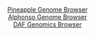 <div id="Pineapple_Genome_Browser" align="center">
  <a href="https://igv.org/app/?sessionURL=blob:zZJbb5swGIb_i6VWm0QAQwIBKZrSHLqUtFnTkaytKuSAIV7ApraBHJT_PrfatJtVai42TfKF_cmH93v8HECNuSCMAh9YOuzoEAINiDVr7lBR5vgGFVgAP0W5wBrgOMUc0xgD_wBSJCQK51N1ci1lKXzDILJsFYhmTBe2jgq0ZxQ1Qo9ZYQxYnqMV40gyLowLjmpmkKxuNXiFylJXb9t6x0iQRAbKyzWjghklplnUqPuiX6Uow5QVOCqqXJLXAJHKozImeoo.9Zd3_TjGQgR4N0l6_WDSX9ij8OHSGTyEs8_L0Fme35GMIllx3DuzLr6dWWO4709HZTWb7W.rehjsppdNcDO0mjN7eD7aloRj0YMu7NqO7XpdBYfQBG__p77VICf2vmk3czMbomSzvr9aJFejzS7.PrK.sol4o..jBnIWV8oFEK.560NTs01H61hO62UKu5ppeooOZwT4j08akBzFG7X98QDkrlTGAIGfq1d5NMB4gjnwW55putDzrE7bbZueB4_aAVQ8_3tox.Hcc02rb1lOlJJcKp2TSNBS6IhSvY5TPdufyHKxX3TCL9sADpVNk4cmaF8v1Gw0qTdj5Vj1FlENqACvn6jafU.uf.Lee4LocnWqcO171wvECi4VkaD9PLh2ZvYtYx6ZzWX4R0AvMp0GJ2W8QFLtVxW1_GldjThBVKpCTQRZkZzI3VJxZA3woWUreUHMcqZsBDxbfTA1U4Md8.NvSe3j0_EH">Pineapple Genome Browser</a>
</div>
<div id="Alphonso_Genome_Browser" align="center">
  <a href="https://igv.org/app/?sessionURL=blob:zZNdb9owGIX_i6VWmxQSO2mAREITTb8YKaxlGV2rKnISJ3hz7GCbUIr473PRpt2sUrnYNMkX9ivb7znHj7egJVJRwUEIXBv5NkLAAmoh1jNcN4xMcE0UCEvMFLGAJCWRhOcEhFtQYqVxchubkwutGxU6DtVNp8a8ErbybFzjZ8HxWtm5qJ1IMIYzIbEWUjmnErfCoVXbWZMMN41tenu27xRYYwezZiG4Ek5DeJWuzX3pr1JaES5qktYrpuleQGr0GI2FXeIPw_lsmOdEqTHZjIrBcDwafvHOk_vLbnSfTK_mSXd.PKMVx3olyWDq.tFdRlE_.jj34aigHI6bq6t6Wogj7.z4_KmhkqgB6qG.1_UCD5pgKC_I0__k2Qx6oO_L_Mg9hXqJimRysf42.vSZBdnlLCv7I3H.ivOdBZjIV4YEkC9kL0TQ8mDX8t1u52WK.haEgclHCgrCh0cLaInz72b7wxboTWN4AYosV3t0LCBkQSQIOwGEPRQErn_SO4FBgHbWFqwk.3vhXiS3QQ.6Q9ftpiVl2sBcpIo3ysac221e2tXzgWkyehbfXMesXbbz1dO0od5d7Ma3swjmf8zy5XuZ1vsHNEbfouifcPcWIbbODoVtOF7Gm1Eyqcgkik5uskBCeF2guPkKX43nsGhKIWuszX5TMcuftLVYUsy1KbRU0Ywyqjdzk6JYgxC5noEW5IIJQyGQVfYOWtBCPnz_G05v97j7AQ--">Alphonso Genome Browser</a>
</div>


<div id="DAF_Genomics_Browser" align="center">
  <a href="https://igv.org/app/?sessionURL=blob:tZFra9swFIb_iyD95Jtkx44NYXht03UpDcS4yVpKOLWPYzPb8iQ5SRPy3yeyjkG7MQYdSOKIc3lf6TmQDQpZ8ZZEhFl0aFFKDCJLvk2g6Wq8hQYliQqoJRpEYIEC2wxJdCAFSAXp_EZ3lkp1MrLtHApzjS1vqkxa0rWgMyXvVYm61GQWNLDnLWyllfFGFyuwoe5K3kpuQ5ahlKZjd9iuV1vQx8_c6jQSV01fq.qkutImtLHcKkC7rdocd38x8h.U9ao.xIskPvVP8fk6H8fT6_jOvUzvr_zz.3T2aZH6i7OkWregeoHj5ZO7D.4u5JROcMAmbHmT70bJZq1jPyhHA_fi7HLXVQLlmAZ05PruyPfI0SA1z3qNgWSloBH1jICNDOZ55kvoDn39D4JXJHp4NIgSkH3V5Q8Hop47DYtI_NafuBmEixwFiczQcQIahmzoBZ4ThvRoHEgv6nemOUnnYeCwmDHfeoJG6xdVffpCLfQ2.V4oX03W.19RpQP2cX7.ZeZ_vt24.3A3WdBZvEyu9inLvd.CGmr_f3xYwUUDSqd.XF.wQK31GmzVLy7u8fH4HQ--">DAF Genomics Browser</a>
</div>
